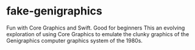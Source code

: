 # fake-genigraphics
Fun with Core Graphics and Swift. Good for beginners
This an evolving exploration of using Core Graphics to emulate the clunky graphics of the Genigraphics computer graphics
system of the 1980s. 
